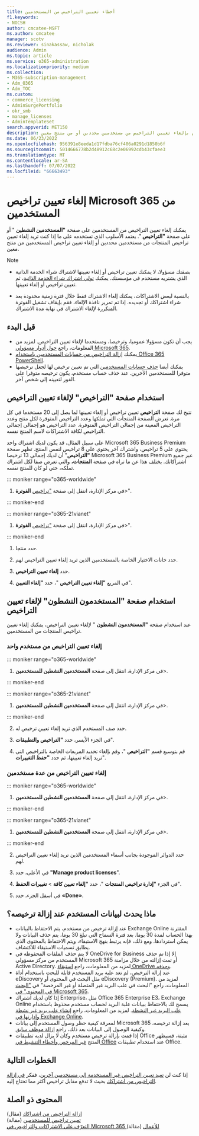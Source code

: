 ```yaml
---
title: أخطاء تعيين التراخيص من المستخدمين
f1.keywords:
- NOCSH
author: cmcatee-MSFT
ms.author: cmcatee
manager: scotv
ms.reviewer: sinakassaw, nicholak
audience: Admin
ms.topic: article
ms.service: o365-administration
ms.localizationpriority: medium
ms.collection:
- M365-subscription-management
- Adm_O365
- Adm_TOC
ms.custom:
- commerce_licensing
- AdminSurgePortfolio
- okr_smb
- manage_licenses
- AdminTemplateSet
search.appverid: MET150
description: يعتمد الأسلوب الذي تستخدمه لإلغاء تعيين تراخيص المنتجات على ما إذا كنت تقوم بإلغاء تعيين التراخيص من مستخدمين محددين أو من منتج معين.
ms.date: 06/23/2022
ms.openlocfilehash: 956391e8eeda1d17fdba76cf406a0291d1850b6f
ms.sourcegitcommit: 5014666778b2d48912c68c2e06992cdb43cfaee3
ms.translationtype: MT
ms.contentlocale: ar-SA
ms.lasthandoff: 07/07/2022
ms.locfileid: "66663493"
---
```

# <a name="unassign-microsoft-365-licenses-from-users"></a>إلغاء تعيين تراخيص Microsoft 365 من المستخدمين

يمكنك إلغاء تعيين التراخيص من المستخدمين على صفحة **"المستخدمين النشطين** " أو على صفحة **"التراخيص** ". يعتمد الأسلوب الذي تستخدمه على ما إذا كنت تريد إلغاء تعيين تراخيص المنتجات من مستخدمين محددين أو إلغاء تعيين تراخيص المستخدمين من منتج معين.

> [!NOTE]
> 
> - بصفتك مسؤولا، لا يمكنك تعيين تراخيص أو إلغاء تعيينها لاشتراك شراء الخدمة الذاتية الذي يشتريه مستخدم في مؤسستك. يمكنك [تولي اشتراك شراء الخدمة الذاتية](../../commerce/subscriptions/manage-self-service-purchases-admins.md#take-over-a-self-service-purchase-subscription)، ثم تعيين تراخيص أو إلغاء تعيينها.
> 
> - بالنسبة لبعض الاشتراكات، يمكنك إلغاء الاشتراك فقط خلال فترة زمنية محدودة بعد شراء اشتراكك أو تجديده. إذا تم تمرير نافذة الإلغاء، فقم بإيقاف تشغيل الفوترة المتكررة لإلغاء الاشتراك في نهاية مدة الاشتراك.

## <a name="before-you-begin"></a>قبل البدء

- يجب أن تكون مسؤولا عموميا، وترخيصا، ومستخدما لإلغاء تعيين التراخيص. لمزيد من المعلومات، راجع [حول أدوار مسؤولي Microsoft 365](../add-users/about-admin-roles.md).
- يمكنك [إزالة التراخيص من حسابات المستخدمين باستخدام Office 365 PowerShell](../../enterprise/remove-licenses-from-user-accounts-with-microsoft-365-powershell.md).
- يمكنك أيضا [حذف حسابات المستخدمين](../add-users/delete-a-user.md) التي تم تعيين ترخيص لها لجعل ترخيصها متوفرا للمستخدمين الآخرين. عند حذف حساب مستخدم، يكون ترخيصه متوفرا على الفور لتعيينه إلى شخص آخر.

## <a name="use-the-licenses-page-to-unassign-licenses"></a>استخدام صفحة "التراخيص" لإلغاء تعيين التراخيص

تتيح لك صفحة **التراخيص** تعيين تراخيص أو إلغاء تعيينها لما يصل إلى 20 مستخدما في كل مرة. تعرض الصفحة المنتجات التي تملكها وعدد التراخيص المتوفرة لكل منتج وعدد التراخيص المعينة من إجمالي التراخيص المتوفرة. عدد التراخيص هو إجمالي إجمالي التراخيص لكافة الاشتراكات لاسم المنتج نفسه.

على سبيل المثال، قد يكون لديك اشتراك واحد Microsoft 365 Business Premium يحتوي على 5 تراخيص، واشتراك آخر يحتوي على 8 تراخيص لنفس المنتج. تظهر صفحة **"التراخيص**" أن لديك إجمالي 13 ترخيصا Microsoft 365 Business Premium عبر جميع اشتراكاتك. يختلف هذا عن ما تراه في صفحة **المنتجات،** والتي تعرض صفا لكل اشتراك تملكه، حتى لو كان للمنتج نفسه.

::: moniker range="o365-worldwide"

1. في مركز الإدارة، انتقل إلى صفحة <a href="https://go.microsoft.com/fwlink/p/?linkid=842264" target="_blank">"تراخيص</a> **الفوترة**\>".

::: moniker-end

::: moniker range="o365-21vianet"

1. في مركز الإدارة، انتقل إلى صفحة <a href="https://go.microsoft.com/fwlink/p/?linkid=850625" target="_blank">"تراخيص</a> **الفوترة**\>".

::: moniker-end

1. حدد منتجا.

2. حدد خانات الاختيار الخاصة بالمستخدمين الذين تريد إلغاء تعيين التراخيص لهم.

3. حدد **إلغاء تعيين التراخيص**.

4. في المربع **"إلغاء تعيين التراخيص** "، حدد **"إلغاء التعيين**".

## <a name="use-the-active-users-page-to-unassign-licenses"></a>استخدام صفحة "المستخدمون النشطون" لإلغاء تعيين التراخيص

عند استخدام صفحة **"المستخدمون النشطون** " لإلغاء تعيين التراخيص، يمكنك إلغاء تعيين تراخيص المنتجات من المستخدمين.

### <a name="unassign-licenses-from-one-user"></a>إلغاء تعيين التراخيص من مستخدم واحد

::: moniker range="o365-worldwide"

1. في مركز الإدارة، انتقل إلى صفحة **المستخدمين النشطين للمستخدمين**\>.<a href="https://go.microsoft.com/fwlink/p/?linkid=834822" target="_blank"></a>

::: moniker-end

::: moniker range="o365-21vianet"

1. في مركز الإدارة، انتقل إلى صفحة **المستخدمين النشطين للمستخدمين**\>.<a href="https://go.microsoft.com/fwlink/p/?linkid=850628" target="_blank"></a>

::: moniker-end

2. حدد صف المستخدم الذي تريد إلغاء تعيين ترخيص له.

3. في الجزء الأيسر، حدد **"التراخيص والتطبيقات**".

4. قم بتوسيع قسم **"التراخيص** "، وقم بإلغاء تحديد المربعات الخاصة بالتراخيص التي تريد إلغاء تعيينها، ثم حدد **"حفظ التغييرات**".

### <a name="unassign-licenses-from-multiple-users"></a>إلغاء تعيين التراخيص من عدة مستخدمين

::: moniker range="o365-worldwide"

1. في مركز الإدارة، انتقل إلى صفحة **المستخدمين النشطين للمستخدمين**\>.<a href="https://go.microsoft.com/fwlink/p/?linkid=834822" target="_blank"></a>

::: moniker-end

::: moniker range="o365-21vianet"

1. في مركز الإدارة، انتقل إلى صفحة **المستخدمين النشطين للمستخدمين**\>.<a href="https://go.microsoft.com/fwlink/p/?linkid=850628" target="_blank"></a>

::: moniker-end

2. حدد الدوائر الموجودة بجانب أسماء المستخدمين الذين تريد إلغاء تعيين التراخيص لهم.

3. في الأعلى، حدد **"Manage product licenses**".

4. في الجزء **"إدارة تراخيص المنتجات** "، حدد **"إلغاء تعيين كافة** > **تغييرات الحفظ**".

5. في أسفل الجزء، حدد **«Done»**.  

## <a name="what-happens-to-a-users-data-when-you-remove-their-license"></a>ماذا يحدث لبيانات المستخدم عند إزالة ترخيصه؟

- عند إزالة ترخيص من مستخدم، يتم الاحتفاظ بالبيانات Exchange Online المقترنة بهذا الحساب لمدة 30 يوما. بعد فترة السماح التي تبلغ 30 يوما، يتم حذف البيانات ولا يمكن استردادها. ومع ذلك، فإنه يرتبط بنهج الاستبقاء، ويتم الاحتفاظ بالمحتوى الذي يطابق تسميات الاستبقاء للاكتشاف.
- لا يتم حذف الملفات المحفوظة في OneDrive for Business إلا إذا تم حذف المستخدم من مركز مسؤولي Microsoft 365 أو تمت إزالته من خلال مزامنة Active Directory. لمزيد من المعلومات، راجع [استبقاء OneDrive وحذفه](/onedrive/retention-and-deletion).
- عند إزالة الترخيص، لم تعد علبة بريد المستخدم قابلة للبحث باستخدام أداة eDiscovery مثل البحث في المحتوى أو eDiscovery (Premium). لمزيد من المعلومات، راجع "البحث في علب البريد غير المتصلة أو غير المرخصة" في ["البحث في المحتوى" في Microsoft 365](../../compliance/content-search.md).
- إذا كان لديك اشتراك Enterprise، مثل Office 365 Enterprise E3، Exchange Online يسمح لك بالاحتفاظ ببيانات علبة البريد لحساب مستخدم محذوظ باستخدام [علب البريد غير النشطة](../../compliance/inactive-mailboxes-in-office-365.md). لمزيد من المعلومات، راجع [إنشاء علب بريد غير نشطة وإدارتها في Exchange Online](../../compliance/create-and-manage-inactive-mailboxes.md).
- لمعرفة كيفية حظر وصول المستخدم إلى بيانات Microsoft 365 بعد إزالة ترخيصه، وكيفية الوصول إلى البيانات بعد ذلك، راجع [إزالة موظف سابق](../add-users/remove-former-employee.md).
- إذا قمت بإزالة ترخيص مستخدم وكان لا يزال لديه تطبيقات Office مثبتة، فسيظهر المنتج [غير المرخص وأخطاء التنشيط في Office](https://support.microsoft.com/office/0d23d3c0-c19c-4b2f-9845-5344fedc4380) عند استخدام تطبيقات Office.

## <a name="next-steps"></a>الخطوات التالية

إذا كنت لن [تعيد تعيين التراخيص غير المستخدمة إلى مستخدمين آخرين](assign-licenses-to-users.md)، ففكر [في إزالة التراخيص من اشتراكك](../../commerce/licenses/buy-licenses.md) بحيث لا تدفع مقابل تراخيص أكثر مما تحتاج إليه.

## <a name="related-content"></a>المحتوى ذو الصلة

[إزالة التراخيص من اشتراكك](../../commerce/licenses/buy-licenses.md) (مقال)\
[تعيين تراخيص للمستخدمين](assign-licenses-to-users.md) (مقالة)\
[التعرّف على الاشتراكات والتراخيص في Microsoft 365 للأعمال](../../commerce/licenses/subscriptions-and-licenses.md) (مقالة)
